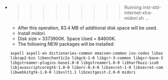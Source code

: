 * >>>>>>>>> Running inst-std-internet-xtra-midori.sh ...
  * After this operation, 83.4 MB of additional disk space will be used.
  * Install midori.
  * Disk size = 3373900K. Space Used = 84600K.
  * The following NEW packages will be installed:
  ```bash
  aspell aspell-en dictionaries-common emacsen-common iso-codes libaspell15
  libcap2-bin libenchant1c2a libgck-1-0 libgcr-3-common libgcr-base-3-1
  libgstreamer-plugins-base1.0-0 libgstreamer1.0-0 libharfbuzz-icu0
  libjavascriptcoregtk-1.0-0 liborc-0.4-0 libsecret-1-0 libsecret-common
  libwebkitgtk-1.0-0 libxslt1.1 libzeitgeist-2.0-0 midori
  ```
